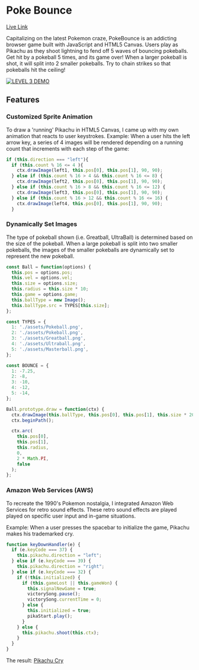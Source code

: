 # Poke Bounce

[Live Link][gh-p]

[gh-p]: https://bfriel.github.io/PokeBounce/

Capitalizing on the latest Pokemon craze, PokeBounce is an addicting browser game built with JavaScript and HTML5 Canvas.
Users play as Pikachu as they shoot lightning to fend off 5 waves of bouncing pokeballs. Get hit by a pokeball 5 times, and its game over!
When a larger pokeball is shot, it will split into 2 smaller pokeballs. Try to chain strikes so that pokeballs hit the ceiling!

[![LEVEL 3 DEMO](https://img.youtube.com/vi/mvNd4VvSe18/0.jpg "Level 3 Demo")](https://www.youtube.com/watch?v=mvNd4VvSe18)

## Features

### Customized Sprite Animation

To draw a 'running' Pikachu in HTML5 Canvas, I came up with my own animation that reacts to user keystrokes.
Example: When a user hits the left arrow key, a series of 4 images will be rendered depending on a running count that increments with each step of the game:

```javascript
if (this.direction === "left"){
  if (this.count % 16 <= 4 ){
    ctx.drawImage(left1, this.pos[0], this.pos[1], 90, 90);
  } else if (this.count % 16 > 4 && this.count % 16 <= 8) {
    ctx.drawImage(left2, this.pos[0], this.pos[1], 90, 90);
  } else if (this.count % 16 > 8 && this.count % 16 <= 12) {
    ctx.drawImage(left3, this.pos[0], this.pos[1], 90, 90);
  } else if (this.count % 16 > 12 && this.count % 16 <= 16) {
    ctx.drawImage(left4, this.pos[0], this.pos[1], 90, 90);
  }
```

### Dynamically Set Images

The type of pokeball shown (i.e. Greatball, UltraBall) is determined based on the size of the pokeball. When a large pokeball is split into two smaller pokeballs, the images of the smaller pokeballs are dynamically set to represent the new pokeball.

```javascript
const Ball = function(options) {
  this.pos = options.pos;
  this.vel = options.vel;
  this.size = options.size;
  this.radius = this.size * 10;
  this.game = options.game;
  this.ballType = new Image();
  this.ballType.src = TYPES[this.size];
};

const TYPES = {
  1: './assets/Pokeball.png',
  2: './assets/Pokeball.png',
  3: './assets/Greatball.png',
  4: './assets/Ultraball.png',
  5: './assets/Masterball.png',
};

const BOUNCE = {
  1: -7.25,
  2: -8,
  3: -10,
  4: -12,
  5: -14,
};

Ball.prototype.draw = function(ctx) {
  ctx.drawImage(this.ballType, this.pos[0], this.pos[1], this.size * 20, this.size * 20);
  ctx.beginPath();

  ctx.arc(
    this.pos[0],
    this.pos[1],
    this.radius,
    0,
    2 * Math.PI,
    false
  );
};
```

### Amazon Web Services (AWS)

To recreate the 1990's Pokemon nostalgia, I integrated Amazon Web Services for retro sound effects. These retro sound effects are played played on specific user input and in-game situations.

Example: When a user presses the spacebar to initialize the game, Pikachu makes his trademarked cry.

```javascript
function keyDownHandler(e) {
  if (e.keyCode === 37) {
    this.pikachu.direction = "left";
  } else if (e.keyCode === 39) {
    this.pikachu.direction = "right";
  } else if (e.keyCode === 32) {
    if (!this.initialized) {
      if (this.gameLost || this.gameWon) {
        this.signalNewGame = true;
        victorySong.pause();
        victorySong.currentTime = 0;
      } else {
        this.initialized = true;
        pikaStart.play();
      }
    } else {
      this.pikachu.shoot(this.ctx);
    }
  }
}
```

The result: [Pikachu Cry](https://s3-us-west-2.amazonaws.com/pokebounce/Pikachu.mp3)
